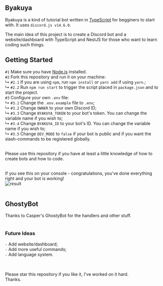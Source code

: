 ## Byakuya
Byakuya is a kind of tutorial bot written in [TypeScript](https://www.typescriptlang.org/) for begginers to start with. It uses `discord.js v14.6.0`.

The main idea of this project is to create a Discord bot and a website/dashboard with TypeScript and NestJS for those who want to learn coding such things.

## Getting Started
`#1` Make sure you have [Node.js](https://nodejs.org/en/) installed.<br>
`#2` Fork this repository and run it on your machine:<br>
  ↳ `#2.1` If you are using `npm`, run `npm install` or `yarn add` if using `yarn`.;<br>
  ↳ `#2.2` Run `npm run start` to trigger the script placed in `package.json` and to start the project.<br>
`#3` Configure your own `.env` file:<br>
  ↳ `#3.1` Change the `.env.example` file to `.env`;<br>
  ↳ `#3.2` Change `OWNER` to your own Discord ID;<br>
  ↳ `#3.3` Change `BYAKUYA_TOKEN` to your bot's token. You can change the variable name if you wish to;<br>
  ↳ `#3.4` Change `BYAKUYA_ID`  to your bot's ID. You can change the variable name if you wish to;<br>
  ↳ `#3.5` Change `DEV_MODE` to `false` if your bot is public and if you want the slash-commands to be registered globally.<br><br>

Please use this repository if you have at least a little knowledge of how to create bots and how to code.<br><br>


If you see this on your console - congratulations, you've done everything right and your bot is working!<br>
![result](https://cdn.discordapp.com/attachments/813400207638790154/1038173716275810444/image.png)<br><br>


## GhostyBot
Thanks to Casper's GhostyBot for the handlers and other stuff.<br><br>


### Future Ideas
`-` Add website/dashboard;<br>
`-` Add more useful commands;<br>
`-` Add language system.<br><br><br>



Please star this repository if you like it, I've worked on it hard.<br>
Thanks.
